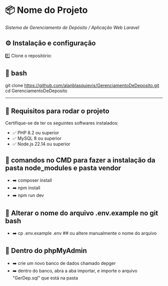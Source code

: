 # 📦 Nome do Projeto

*Sistema de Gerenciamento de Depósito / Aplicação Web Laravel*

## ⚙️ Instalação e configuração

1️⃣ Clone o repositório:

## 🚀 bash
git clone https://github.com/alanblasquievis/GerenciamentoDeDeposito.git
cd GerenciamentoDeDeposito

---

## 🚀 Requisitos para rodar o projeto

Certifique-se de ter os seguintes softwares instalados:

- ✅ PHP 8.2 ou superior
- ✅ MySQL 8 ou superior
- ✅ Node.js 22.14 ou superior

## 🚀 comandos no CMD para fazer a instalação da pasta node_modules e pasta vendor
    
 - ➡️ composer install
 - ➡️ npm install
 - ➡️ npm run dev

## 🚀 Alterar o nome do arquivo .env.example no git bash

- ➡️ cp .env.example .env ## ou altere manualmente o nome do arquivo

## 🚀 Dentro do phpMyAdmin

- ➡️ crie um novo banco de dados chamado depger
- ➡️ dentro do banco, abra a aba importar, e importe o arquivo "GerDep.sql" que está na pasta





